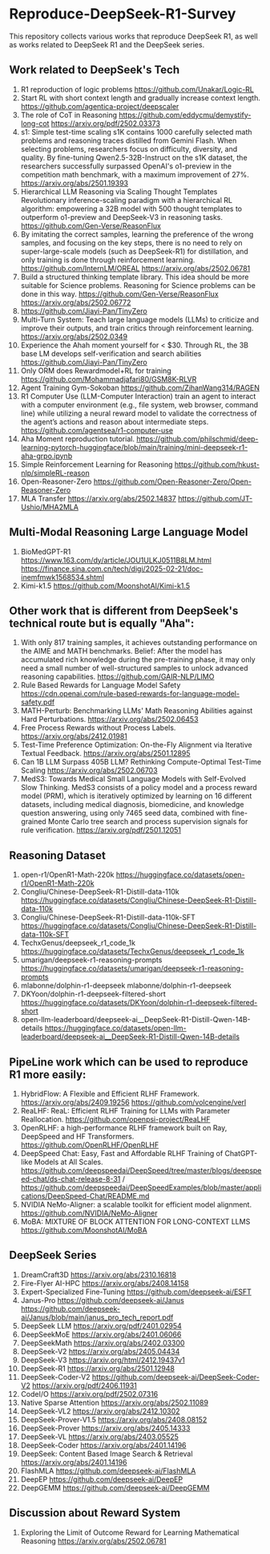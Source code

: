 # Reproduce-DeepSeek-R1-Survey
This repository collects various works that reproduce DeepSeek R1, as well as works related to DeepSeek R1 and the DeepSeek series.

## Work related to DeepSeek's Tech
1. R1 reproduction of logic problems https://github.com/Unakar/Logic-RL 
2. Start RL with short context length and gradually increase context length. https://github.com/agentica-project/deepscaler 
3. The role of CoT in Reasoning https://github.com/eddycmu/demystify-long-cot  https://arxiv.org/pdf/2502.03373
4. s1: Simple test-time scaling s1K contains 1000 carefully selected math problems and reasoning traces distilled from Gemini Flash. When selecting problems, researchers focus on difficulty, diversity, and quality. By fine-tuning Qwen2.5-32B-Instruct on the s1K dataset, the researchers successfully surpassed OpenAI's o1-preview in the competition math benchmark, with a maximum improvement of 27%. https://arxiv.org/abs/2501.19393 
5. Hierarchical LLM Reasoning via Scaling Thought Templates Revolutionary inference-scaling paradigm with a hierarchical RL algorithm: empowering a 32B model with 500 thought templates to outperform o1-preview and DeepSeek-V3 in reasoning tasks. https://github.com/Gen-Verse/ReasonFlux 
6. By imitating the correct samples, learning the preference of the wrong samples, and focusing on the key steps, there is no need to rely on super-large-scale models (such as DeepSeek-R1) for distillation, and only training is done through reinforcement learning. 
 https://github.com/InternLM/OREAL https://arxiv.org/abs/2502.06781 
7. Build a structured thinking template library. This idea should be more suitable for Science problems. Reasoning for Science problems can be done in this way. https://github.com/Gen-Verse/ReasonFlux https://arxiv.org/abs/2502.06772 
8. https://github.com/Jiayi-Pan/TinyZero
9. Multi-Turn System: Teach large language models (LLMs) to criticize and improve their outputs, and train critics through reinforcement learning.  https://arxiv.org/abs/2502.0349 
10. Experience the Ahah moment yourself for < $30. Through RL, the 3B base LM develops self-verification and search abilities https://github.com/Jiayi-Pan/TinyZero
11. Only ORM does Rewardmodel+RL for training  https://github.com/Mohammadjafari80/GSM8K-RLVR
12. Agent Training Gym-Sokoban https://github.com/ZihanWang314/RAGEN
13. R1 Computer Use (LLM-Computer Interaction) train an agent to interact with a computer environment (e.g., file system, web browser, command line) while utilizing a neural reward model to validate the correctness of the agent’s actions and reason about intermediate steps.    https://github.com/agentsea/r1-computer-use 
14. Aha Moment reproduction tutorial.  https://github.com/philschmid/deep-learning-pytorch-huggingface/blob/main/training/mini-deepseek-r1-aha-grpo.ipynb  
15. Simple Reinforcement Learning for Reasoning  https://github.com/hkust-nlp/simpleRL-reason
16. Open-Reasoner-Zero https://github.com/Open-Reasoner-Zero/Open-Reasoner-Zero
17. MLA Transfer https://arxiv.org/abs/2502.14837 https://github.com/JT-Ushio/MHA2MLA

## Multi-Modal Reasoning Large Language Model
1. BioMedGPT-R1  https://www.163.com/dy/article/JOU1ULKJ0511B8LM.html https://finance.sina.com.cn/tech/digi/2025-02-21/doc-inemfmwk1568534.shtml
2. Kimi-k1.5 https://github.com/MoonshotAI/Kimi-k1.5

## Other work that is different from DeepSeek's technical route but is equally "Aha":
1. With only 817 training samples, it achieves outstanding performance on the AIME and MATH benchmarks. Belief: After the model has accumulated rich knowledge during the pre-training phase, it may only need a small number of well-structured samples to unlock advanced reasoning capabilities. https://github.com/GAIR-NLP/LIMO 
2. Rule Based Rewards for Language Model Safety https://cdn.openai.com/rule-based-rewards-for-language-model-safety.pdf
3. MATH-Perturb: Benchmarking LLMs' Math Reasoning Abilities against Hard Perturbations.  https://arxiv.org/abs/2502.06453
4. Free Process Rewards without Process Labels. https://arxiv.org/abs/2412.01981
5. Test-Time Preference Optimization: On-the-Fly Alignment via Iterative Textual Feedback. https://arxiv.org/abs/2501.12895
6. Can 1B LLM Surpass 405B LLM? Rethinking Compute-Optimal Test-Time Scaling https://arxiv.org/abs/2502.06703
7. MedS3: Towards Medical Small Language Models with Self-Evolved Slow Thinking. MedS3 consists of a policy model and a process reward model (PRM), which is iteratively optimized by learning on 16 different datasets, including medical diagnosis, biomedicine, and knowledge question answering, using only 7465 seed data, combined with fine-grained Monte Carlo tree search and process supervision signals for rule verification. https://arxiv.org/pdf/2501.12051
   
## Reasoning Dataset
1. open-r1/OpenR1-Math-220k https://huggingface.co/datasets/open-r1/OpenR1-Math-220k
2. Congliu/Chinese-DeepSeek-R1-Distill-data-110k https://huggingface.co/datasets/Congliu/Chinese-DeepSeek-R1-Distill-data-110k
3. Congliu/Chinese-DeepSeek-R1-Distill-data-110k-SFT https://huggingface.co/datasets/Congliu/Chinese-DeepSeek-R1-Distill-data-110k-SFT
4. TechxGenus/deepseek_r1_code_1k https://huggingface.co/datasets/TechxGenus/deepseek_r1_code_1k
5. umarigan/deepseek-r1-reasoning-prompts https://huggingface.co/datasets/umarigan/deepseek-r1-reasoning-prompts
6. mlabonne/dolphin-r1-deepseek mlabonne/dolphin-r1-deepseek
7. DKYoon/dolphin-r1-deepseek-filtered-short https://huggingface.co/datasets/DKYoon/dolphin-r1-deepseek-filtered-short
8. open-llm-leaderboard/deepseek-ai__DeepSeek-R1-Distill-Qwen-14B-details https://huggingface.co/datasets/open-llm-leaderboard/deepseek-ai__DeepSeek-R1-Distill-Qwen-14B-details 

## PipeLine work which can be used to reproduce R1 more easily:
1. HybridFlow: A Flexible and Efficient RLHF Framework. https://arxiv.org/abs/2409.19256 https://github.com/volcengine/verl
2. ReaLHF: ReaL: Efficient RLHF Training for LLMs with Parameter Reallocation. https://github.com/openpsi-project/ReaLHF
3. OpenRLHF: a high-performance RLHF framework built on Ray, DeepSpeed and HF Transformers. https://github.com/OpenRLHF/OpenRLHF
4. DeepSpeed Chat: Easy, Fast and Affordable RLHF Training of ChatGPT-like Models at All Scales. https://github.com/deepspeedai/DeepSpeed/tree/master/blogs/deepspeed-chat/ds-chat-release-8-31 / https://github.com/deepspeedai/DeepSpeedExamples/blob/master/applications/DeepSpeed-Chat/README.md
5. NVIDIA NeMo-Aligner: a scalable toolkit for efficient model alignment. https://github.com/NVIDIA/NeMo-Aligner
6. MoBA: MIXTURE OF BLOCK ATTENTION FOR LONG-CONTEXT LLMS https://github.com/MoonshotAI/MoBA

## DeepSeek Series
1. DreamCraft3D https://arxiv.org/abs/2310.16818
2. Fire-Flyer AI-HPC https://arxiv.org/abs/2408.14158
3. Expert-Specialized Fine-Tuning https://github.com/deepseek-ai/ESFT
4. Janus-Pro https://github.com/deepseek-ai/Janus https://github.com/deepseek-ai/Janus/blob/main/janus_pro_tech_report.pdf
5. DeepSeek LLM https://arxiv.org/pdf/2401.02954
6. DeepSeekMoE https://arxiv.org/abs/2401.06066
7. DeepSeekMath https://arxiv.org/abs/2402.03300
8. DeepSeek-V2 https://arxiv.org/abs/2405.04434
9. DeepSeek-V3 https://arxiv.org/html/2412.19437v1
10. DeepSeek-R1 https://arxiv.org/abs/2501.12948
11. DeepSeek-Coder-V2 https://github.com/deepseek-ai/DeepSeek-Coder-V2  https://arxiv.org/pdf/2406.11931
12. CodeI/O https://arxiv.org/pdf/2502.07316
13. Native Sparse Attention https://arxiv.org/abs/2502.11089
14. DeepSeek-VL2 https://arxiv.org/abs/2412.10302
15. DeepSeek-Prover-V1.5 https://arxiv.org/abs/2408.08152
16. DeepSeek-Prover https://arxiv.org/abs/2405.14333
17. DeepSeek-VL https://arxiv.org/abs/2403.05525
18. DeepSeek-Coder https://arxiv.org/abs/2401.14196
19. DeepSeek: Content Based Image Search & Retrieval https://arxiv.org/abs/2401.14196
20. FlashMLA https://github.com/deepseek-ai/FlashMLA
21. DeepEP https://github.com/deepseek-ai/DeepEP
22. DeepGEMM https://github.com/deepseek-ai/DeepGEMM

    
## Discussion about Reward System
1. Exploring the Limit of Outcome Reward for Learning Mathematical Reasoning https://arxiv.org/abs/2502.06781









